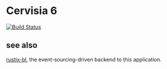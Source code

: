 # Cervisia 6

[![Build Status](https://travis-ci.org/n3phtys/cervisia.svg?branch=master)](https://travis-ci.org/n3phtys/cervisia)


## see also
[rustix-bl](https://github.com/n3phtys/rustix-bl), the event-sourcing-driven backend to this application.